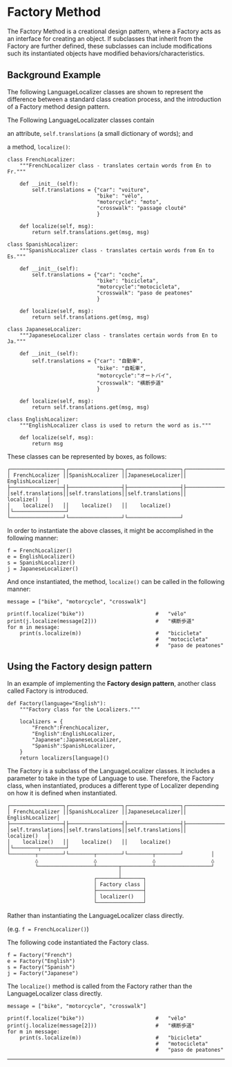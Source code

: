 # Factory Method

The Factory Method is a creational design pattern, where a Factory acts as an interface for creating an object. 
If subclasses that inherit from the Factory are further defined, these subclasses can include modifications such its instantiated objects have modified behaviors/characteristics. 

## Background Example
The following LanguageLocalizer classes are shown to represent the difference between a standard class creation process, and the introduction of a Factory method design pattern.

The Following LanguageLocalizater classes contain 

an attribute, `self.translations` (a small dictionary of words); and 

a method, `localize()`:

```
class FrenchLocalizer:
    """FrenchLocalizer class - translates certain words from En to Fr."""

    def __init__(self):
        self.translations = {"car": "voiture",
                             "bike": "vélo",
                             "motorcycle": "moto",
                             "crosswalk": "passage clouté"
                             }

    def localize(self, msg):
        return self.translations.get(msg, msg)
```

```
class SpanishLocalizer:
    """SpanishLocalizer class - translates certain words from En to Es."""

    def __init__(self):
        self.translations = {"car": "coche", 
                             "bike": "bicicleta",
                             "motorcycle":"motocicleta",
                             "crosswalk": "paso de peatones"
                             }
 
    def localize(self, msg):
        return self.translations.get(msg, msg)
```

```
class JapaneseLocalizer:
    """JapaneseLocalizer class - translates certain words from En to Ja."""

    def __init__(self):
        self.translations = {"car": "自動車", 
                             "bike": "自転車",
                             "motorcycle":"オートバイ",
                             "crosswalk": "横断歩道"
                             }
 
    def localize(self, msg):
        return self.translations.get(msg, msg)
```

```
class EnglishLocalizer:
    """EnglishLocalizer class is used to return the word as is."""

    def localize(self, msg):
        return msg
```
These classes can be represented by boxes, as follows:

```
┌─────────────────┐┌─────────────────┐┌─────────────────┐┌─────────────────┐ 
│ FrenchLocalizer ││SpanishLocalizer ││JapaneseLocalizer││ EnglishLocalizer│ 
├─────────────────┤├─────────────────┤├─────────────────┤├─────────────────┤ 
│self.translations││self.translations││self.translations││    localize()   │  
│    localize()   ││    localize()   ││    localize()   │└─────────────────┘ 
└─────────────────┘└─────────────────┘└─────────────────┘        
```

In order to instantiate the above classes, it might be accomplished in the following manner:

```
f = FrenchLocalizer()
e = EnglishLocalizer()
s = SpanishLocalizer()
j = JapaneseLocalizer()
```
And once instantiated, the method, `localize()` can be called in the following manner:
```
message = ["bike", "motorcycle", "crosswalk"]

print(f.localize("bike"))                       #   "vélo"
print(j.localize(message[2]))                   #   "横断歩道"
for m in message:                               
    print(s.localize(m))                        #   "bicicleta" 
                                                #   "motocicleta" 
                                                #   "paso de peatones"
```

## Using the Factory design pattern 

In an example of implementing the **Factory design pattern**, another class called Factory is introduced. 

```
def Factory(language="English"):
    """Factory class for the Localizers."""

    localizers = {
        "French":FrenchLocalizer,
        "English":EnglishLocalizer,
        "Japanese":JapaneseLocalizer,
        "Spanish":SpanishLocalizer,
    }
    return localizers[language]()
```
The Factory is a subclass of the LanguageLocalizer classes. 
It includes a parameter to take in the type of Language to use. Therefore, the Factory class, when instantiated, produces a different type of Localizer depending on how it is defined when instantiated. 
```
┌─────────────────┐┌─────────────────┐┌─────────────────┐┌─────────────────┐ 
│ FrenchLocalizer ││SpanishLocalizer ││JapaneseLocalizer││ EnglishLocalizer│ 
├─────────────────┤├─────────────────┤├─────────────────┤├─────────────────┤ 
│self.translations││self.translations││self.translations││    localize()   │  
│    localize()   ││    localize()   ││    localize()   │└────────┬────────┘ 
└────────┬────────┘└────────┬────────┘└────────┬────────┘         │
         △                  △                  △                  △  
         └──────────────────┴───────┬──────────┴──────────────────┘
                                    │ 
                            ┌───────┴───────┐
                            │ Factory class │
                            ├───────────────┤
                            │ localizer()   │
                            └───────────────┘
```
Rather than instantiating the LanguageLocalizer class directly. 

(e.g. `f = FrenchLocalizer()`)

The following code instantiated the Factory class. 
```
f = Factory("French")
e = Factory("English")
s = Factory("Spanish")
j = Factory("Japanese")
```
The `localize()` method is called from the Factory rather than the LanguageLocalizer class directly.

```
message = ["bike", "motorcycle", "crosswalk"]

print(f.localize("bike"))                       #   "vélo"
print(j.localize(message[2]))                   #   "横断歩道"
for m in message:                               
    print(s.localize(m))                        #   "bicicleta" 
                                                #   "motocicleta" 
                                                #   "paso de peatones"
```

<hr>
